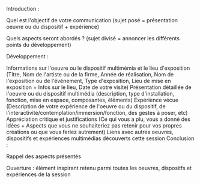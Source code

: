 Introduction :

 Quel est l'objectif de votre communication (sujet posé = présentation oeuvre ou du dispositif + expérience)
 
 
 
 
 Quels aspects seront abordés ? (sujet divisé = annoncer les différents points du développement)
 
 
Développement :

 Informations sur l'oeuvre ou le dispositif multimémia et le lieu d'exposition (Titre, Nom de l'artiste ou de la firme, Année de réalisation, Nom de l'exposition ou de l'événement, Type d'exposition, Lieu de mise en exposition + Infos sur le lieu, Date de votre visite)
 Présentation détaillée de l'oeuvre ou du dispositif multimédia (description, type d'installation, fonction, mise en espace, composantes, éléments)
 Expérience vécue (Description de votre expérience de l'oeuvre ou du dispositif, de l'interactivité/contemplation/immersion/fonction, des gestes à poser, etc)
 Appréciation critique et justifications (Ce qui vous a plu, vous a donné des idées + Aspects que vous ne souhaiteriez pas retenir pour vos propres créations ou que vous feriez autrement)
 Liens avec autres oeuvres, dispositifs et expériences multimédias découverts cette session
Conclusion :

 Rappel des aspects présentés
 
 Ouverture : élément inspirant retenu parmi toutes les oeuvres, dispositfs et expériences de la session

